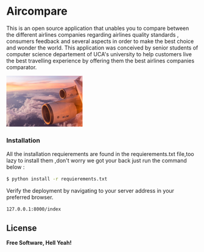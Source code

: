 # Aircompare

This is an open source application that unables you to compare between the different airlines companies regarding airlines quality standards , consumers feedback and several aspects in order to make the best choice and wonder the world. This application was conceived by senior students of computer science departement of UCA's university to help customers live the best travelling experience by offering them the best airlines companies comparator.

<img src="static/img/plane.jpg" alt="drawing" style="width:200px;"/>







### Installation


All the installation requierements are found in the requierements.txt file,too lazy to install them ,don't worry we got your back just run the command below : 

```sh
$ python install -r requierements.txt
```

Verify the deployment by navigating to your server address in your preferred browser.

```sh
127.0.0.1:8000/index
```


License
----





**Free Software, Hell Yeah!**




